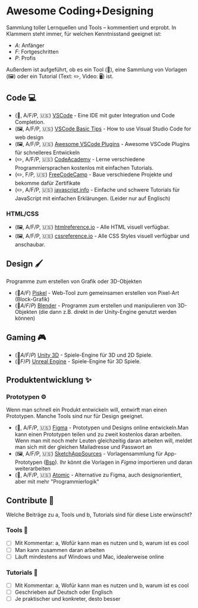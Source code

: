 # Awesome Coding+Designing
Sammlung toller Lernquellen und Tools – kommentiert und erprobt.
In Klammern steht immer, für welchen Kenntnisstand geeignet ist:

- *A*: Anfänger
- *F*: Fortgeschritten
- *P*: Profis

Außerdem ist aufgeführt, ob es ein Tool (🔨), eine Sammlung von Vorlagen (🖼) oder ein Tutorial (Text: ✏️, Video: 🖥) ist.

## Code 💻

- (🔨, A/F/P, :us:) [VSCode](https://code.visualstudio.com/) - Eine IDE mit guter Integration und Code Completion.
- (🖼, A/F/P, :us:) [VSCode Basic Tips](https://medium.com/@martin_betz/how-to-use-visual-studio-code-for-web-design-f2a2450f54d9) - How to use Visual Studio Code for web design
- (🖼, A/F/P, :us:) [Awesome VSCode Plugins](https://codeburst.io/top-javascript-vscode-extensions-for-faster-development-c687c39596f5) - Awesome VSCode Plugins für schnelleres Entwickeln
- (✏️, A/F/P, :us:) [CodeAcademy](https://www.codecademy.com/) - Lerne verschiedene Programmiersprachen kostenlos mit einfachen Tutorials.
- (✏️, F/P, :us:) [FreeCodeCamp](https://www.freecodecamp.org/) - Baue verschiedene Projekte und bekomme dafür Zertifikate
- (✏️, A/F/P, :us:) [javascript.info](https://javascript.info/) - Einfache und schwere Tutorials für JavaScript mit einfachen Erklärungen. (Leider nur auf Englisch)

### HTML/CSS

- (🖼, A/F/P, :us:) [htmlreference.io](https://htmlreference.io/) - Alle HTML visuell verfügbar.
- (🖼, A/F/P, :us:) [cssreference.io](https://cssreference.io/) - Alle CSS Styles visuell verfügbar und anschaubar.

## Design 🖌

Programme zum erstellen von Grafik oder 3D-Objekten

- (🔨*A*/*F*) [Piskel](https://www.piskelapp.com/) - Web-Tool zum gemeinsamen erstellen von Pixel-Art (Block-Grafik)
- (🔨*A*/*F*/*P*) [Blender](https://www.blender.org/) - Programm zum erstellen und manipulieren von 3D-Objekten (die dann z.B. direkt in der Unity-Engine genutzt werden können)

## Gaming 🎮

- (🔨*A*/*F*/*P*) [Unity 3D](https://unity3d.com/) - Spiele-Engine für 3D und 2D Spiele.
- (🔨*F*/*P*) [Unreal Engine](https://www.unrealengine.com/) - Spiele-Engine für 3D Spiele.

## Produktentwicklung ✨

### Prototypen ⚙

Wenn man schnell ein Produkt entwickeln will, entwirft man einen Prototypen. Manche Tools sind nur für Design geeignet.

-  (🔨, A/F/P, :us:) [Figma](https://www.figma.com/) - Prototypen und Designs online entwickeln.Man kann einen Prototypen teilen und zu zweit kostenlos daran arbeiten. Wenn man mit noch mehr Leuten gleichzeitig daran arbeiten will, meldet man sich mit der gleichen Mailadresse und Passwort an
- (🖼, A/F/P, :us:) [SketchAppSources](https://www.sketchappsources.com/) - Vorlagensammlung für App-Prototypen ([Bsp](https://www.sketchappsources.com/free-source/3320-material-design-widgets-ui-kit-sketch-freebie-resource.html)). Ihr könnt die Vorlagen in *Figma* importieren und daran weiterarbeiten 
- (🔨, A/F/P, :us:) [Atomic](https://atomic.io/) - Alternative zu Figma, auch designorientiert, aber mit mehr "Programmierlogik" 

## Contribute 🤔

Welche Beiträge zu a, Tools und b, Tutorials sind für diese Liste erwünscht?


### Tools 🔨

- [ ] Mit Kommentar: a, Wofür kann man es nutzen und b, warum ist es cool
- [ ] Man kann zusammen daran arbeiten
- [ ] Läuft mindestens auf Windows und Mac, idealerweise online

### Tutorials 📜

- [ ] Mit Kommentar: a, Wofür kann man es nutzen und b, warum ist es cool
- [ ] Geschrieben auf Deutsch oder Englisch
- [ ] Je praktischer und konkreter, desto besser
